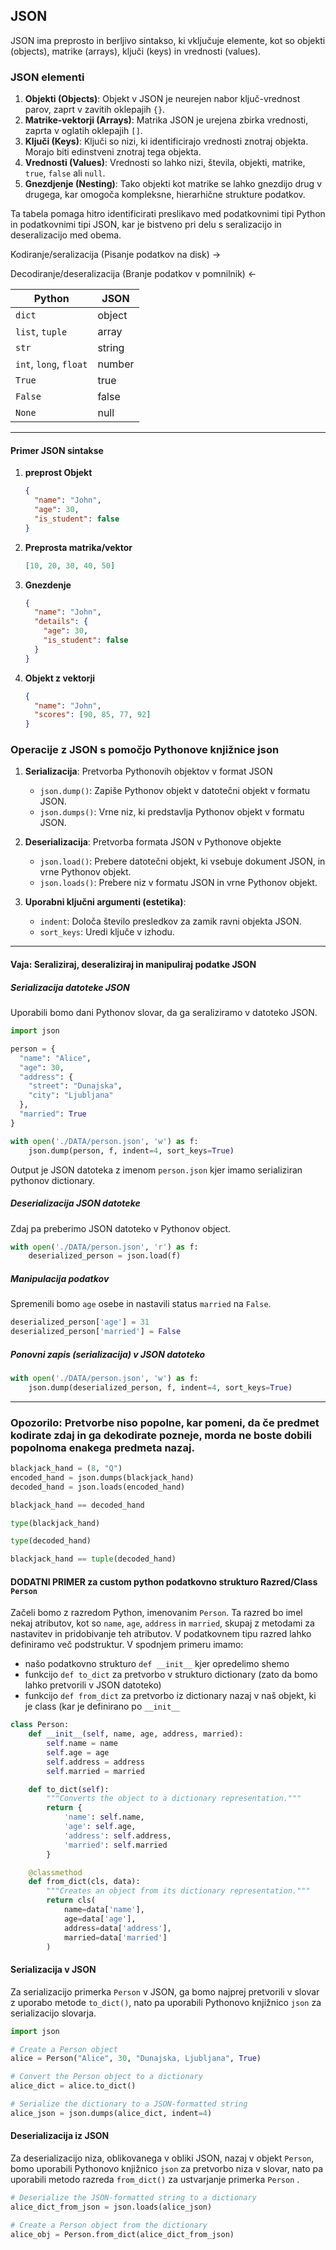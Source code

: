 ## JSON

JSON ima preprosto in berljivo sintakso, ki vključuje elemente, kot so objekti (objects), matrike (arrays), ključi (keys) in vrednosti (values).

### JSON elementi

1. **Objekti (Objects)**: Objekt v JSON je neurejen nabor ključ-vrednost parov, zaprt v zavitih oklepajih `{}`.  
2. **Matrike-vektorji (Arrays)**: Matrika JSON je urejena zbirka vrednosti, zaprta v oglatih oklepajih `[]`.
3. **Ključi (Keys)**: Ključi so nizi, ki identificirajo vrednosti znotraj objekta. Morajo biti edinstveni znotraj tega objekta.
4. **Vrednosti (Values)**: Vrednosti so lahko nizi, števila, objekti, matrike, `true`, `false` ali `null`.
5. **Gnezdjenje (Nesting)**: Tako objekti kot matrike se lahko gnezdijo drug v drugega, kar omogoča kompleksne, hierarhične strukture podatkov.

Ta tabela pomaga hitro identificirati preslikavo med podatkovnimi tipi Python in podatkovnimi tipi JSON, kar je bistveno pri delu s seralizacijo in deseralizacijo med obema.

Kodiranje/seralizacija (Pisanje podatkov na disk) ->    

Decodiranje/deseralizacija (Branje podatkov v pomnilnik) <-   

| Python       | JSON    |
|--------------|---------|
| `dict`       | object  |
| `list`, `tuple` | array  |
| `str`        | string  |
| `int`, `long`, `float` | number |
| `True`       | true    |
| `False`      | false   |
| `None`       | null    |

---
#### Primer JSON sintakse

1. **preprost Objekt**
    ```json
    {
      "name": "John",
      "age": 30,
      "is_student": false
    }
    ```
2. **Preprosta matrika/vektor**
    ```json
    [10, 20, 30, 40, 50]
    ```
3. **Gnezdenje**
    ```json
    {
      "name": "John",
      "details": {
        "age": 30,
        "is_student": false
      }
    }
    ```
4. **Objekt z vektorji**
    ```json
    {
      "name": "John",
      "scores": [90, 85, 77, 92]
    }
    ```


### Operacije z JSON s pomočjo Pythonove knjižnice json

1. **Serializacija**: Pretvorba Pythonovih objektov v format JSON
    - `json.dump()`: Zapiše Pythonov objekt v datotečni objekt v formatu JSON.
    - `json.dumps()`: Vrne niz, ki predstavlja Pythonov objekt v formatu JSON.
  
2. **Deserializacija**: Pretvorba formata JSON v Pythonove objekte
    - `json.load()`: Prebere datotečni objekt, ki vsebuje dokument JSON, in vrne Pythonov objekt.
    - `json.loads()`: Prebere niz v formatu JSON in vrne Pythonov objekt.

3. **Uporabni ključni argumenti (estetika)**: 
    - `indent`: Določa število presledkov za zamik ravni objekta JSON.
    - `sort_keys`: Uredi ključe v izhodu.

---
#### Vaja: Seraliziraj, deseraliziraj in manipuliraj podatke JSON

##### Serializacija datoteke JSON
Uporabili bomo dani Pythonov slovar, da ga seraliziramo v datoteko JSON.

```python
import json

person = {
  "name": "Alice",
  "age": 30,
  "address": {
    "street": "Dunajska",
    "city": "Ljubljana"
  },
  "married": True
}

with open('./DATA/person.json', 'w') as f:
    json.dump(person, f, indent=4, sort_keys=True)
```

Output je JSON datoteka z imenom `person.json` kjer imamo serializiran pythonov dictionary.

##### Deserializacija JSON datoteke
Zdaj pa preberimo JSON datoteko v Pythonov object.

```python
with open('./DATA/person.json', 'r') as f:
    deserialized_person = json.load(f)
```

##### Manipulacija podatkov
Spremenili bomo  `age` osebe in nastavili status `married` na `False`.

```python
deserialized_person['age'] = 31
deserialized_person['married'] = False
```

##### Ponovni zapis (serializacija) v JSON datoteko


```python
with open('./DATA/person.json', 'w') as f:
    json.dump(deserialized_person, f, indent=4, sort_keys=True)
```


---

### Opozorilo: Pretvorbe niso popolne, kar pomeni, da če predmet kodirate zdaj in ga dekodirate pozneje, morda ne boste dobili popolnoma enakega predmeta nazaj.

```python
blackjack_hand = (8, "Q")
encoded_hand = json.dumps(blackjack_hand)
decoded_hand = json.loads(encoded_hand)

blackjack_hand == decoded_hand

type(blackjack_hand)

type(decoded_hand)

blackjack_hand == tuple(decoded_hand)
```

#### DODATNI PRIMER za custom python podatkovno strukturo Razred/Class  `Person`

Začeli bomo z razredom Python, imenovanim `Person`. Ta razred bo imel nekaj atributov, kot so `name`, `age`, `address` in `married`, skupaj z metodami za nastavitev in pridobivanje teh atributov.
V podatkovnem tipu razred lahko definiramo več podstruktur. V spodnjem primeru imamo:
- našo podatkovno strukturo `def __init__` kjer opredelimo shemo
- funkcijo `def to_dict` za pretvorbo v strukturo dictionary (zato da bomo lahko pretvorili v JSON datoteko)
- funkcijo `def from_dict` za pretvorbo iz dictionary nazaj v naš objekt, ki je class (kar je definirano po `__init__`


```python
class Person:
    def __init__(self, name, age, address, married):
        self.name = name
        self.age = age
        self.address = address
        self.married = married

    def to_dict(self):
        """Converts the object to a dictionary representation."""
        return {
            'name': self.name,
            'age': self.age,
            'address': self.address,
            'married': self.married
        }

    @classmethod
    def from_dict(cls, data):
        """Creates an object from its dictionary representation."""
        return cls(
            name=data['name'],
            age=data['age'],
            address=data['address'],
            married=data['married']
        )
```

#### Serializacija v JSON

Za serializacijo primerka `Person` v JSON, ga bomo najprej pretvorili v slovar z uporabo metode `to_dict()`, nato pa uporabili Pythonovo knjižnico `json` za serializacijo slovarja.

```python
import json

# Create a Person object
alice = Person("Alice", 30, "Dunajska, Ljubljana", True)

# Convert the Person object to a dictionary
alice_dict = alice.to_dict()

# Serialize the dictionary to a JSON-formatted string
alice_json = json.dumps(alice_dict, indent=4)
```

#### Deserializacija iz JSON

Za deserializacijo niza, oblikovanega v obliki JSON, nazaj v objekt `Person`, bomo uporabili Pythonovo knjižnico `json` za pretvorbo niza v slovar, nato pa uporabili metodo razreda `from_dict()` za ustvarjanje primerka `Person` .

```python
# Deserialize the JSON-formatted string to a dictionary
alice_dict_from_json = json.loads(alice_json)

# Create a Person object from the dictionary
alice_obj = Person.from_dict(alice_dict_from_json)
```

